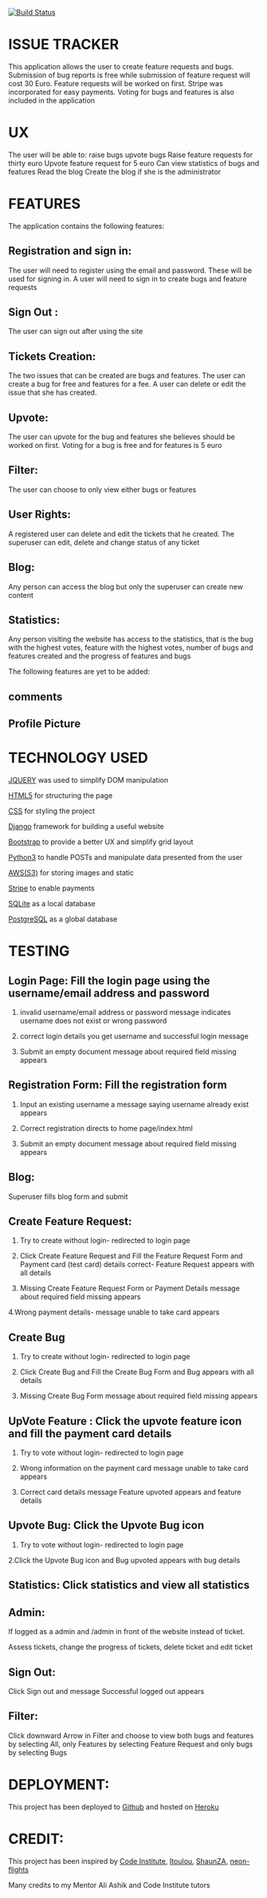 [![Build Status](https://travis-ci.org/lubaninondo/issue-tracker.svg?branch=master)](https://travis-ci.org/lubaninondo/issue-tracker)

# **ISSUE TRACKER**

This application allows the user to create feature requests and bugs. Submission of bug reports is free while submission of feature request will cost 30 Euro. Feature requests will be worked on first. Stripe was incorporated for easy payments. Voting for bugs and features is also included in the application

# **UX**

The user will be able to:
raise bugs
upvote bugs
Raise feature requests for thirty euro
Upvote feature request for 5 euro
Can view statistics of bugs and features
Read the blog
Create the blog if she is the administrator


# **FEATURES**

The application contains the following features:

## **Registration and sign in**:
The user will need to register using the email and password. These will be used for signing in. A user will need to sign in to create bugs and feature requests

## **Sign Out** :
The user can sign out after using the site

## **Tickets Creation**: 
The two issues that can be created are bugs and features. The user can create a bug for free and features for a fee. A user can delete or edit the issue that she has created.

## **Upvote**: 
The user can upvote for the bug and features she believes should be worked on first. Voting for a bug is free and for features is 5 euro

## **Filter**: 
The user can choose to only view either bugs or features

## **User Rights**: 
A registered user can delete and edit the tickets that he created. The superuser can edit, delete and change status of any ticket

## **Blog**: 
Any person can access the blog but only the superuser can create new content

## **Statistics**:
Any person visiting the website has access to the statistics, that is the bug with the highest votes, feature with the highest votes, number of bugs and features created and the progress of features and bugs

The following features are yet to be added:

## **comments**

## **Profile Picture**

# **TECHNOLOGY USED**

[JQUERY](https://jquery.com/) was used to simplify DOM manipulation

[HTML5](https://html.spec.whatwg.org/multipage/) for structuring the page

[CSS](https://www.w3schools.com/css/) for styling the project

[Django](https://www.djangoproject.com/) framework for building a useful website

[Bootstrap](https://getbootstrap.com/docs/3.3/getting-started/) to provide a better UX and simplify grid layout

[Python3](https://docs.python.org/release/3.4.3/) to handle POSTs and manipulate data presented from the user

[AWS(S3)](https://docs.aws.amazon.com/index.html#lang/en_us) for storing images and static

[Stripe](https://stripe.com/) to enable payments

[SQLite](https://www.sqlite.org/docs.html) as a local database

[PostgreSQL](https://www.postgresql.org/) as a global database


# **TESTING**

## **Login Page**: Fill the login page using the username/email address and password

1. invalid username/email address or password message indicates username does not exist or wrong password

2. correct login details you get username and successful login message

3. Submit an empty document message about required field missing appears

## **Registration Form**: Fill the registration form

1. Input an existing username a message saying username already exist appears

2. Correct registration directs to home page/index.html

3. Submit an empty document message about required field missing appears

## **Blog**: 
Superuser fills blog form and submit

## **Create Feature Request**:

1. Try to create without login- redirected to login page

2. Click Create Feature Request and Fill the Feature Request Form and Payment card (test card) details correct- Feature Request appears with all details

3. Missing Create Feature Request Form or Payment Details message about required field missing appears

4.Wrong payment details- message unable to take card appears


## **Create Bug**

1. Try to create without login- redirected to login page

2. Click Create Bug and Fill the Create Bug Form and Bug appears with all details

3. Missing Create Bug Form  message about required field missing appears

## **UpVote Feature** : Click the upvote feature icon and fill the payment card details

1. Try to vote without login- redirected to login page

2. Wrong information on the payment card message unable to take card appears

3. Correct card details message Feature upvoted appears and feature details

## **Upvote Bug**: Click the Upvote Bug icon

1. Try to vote without login- redirected to login page

2.Click the Upvote Bug icon and Bug upvoted appears with bug details

## **Statistics**: Click statistics and view all statistics

## **Admin**: 
If logged as a admin and /admin in front of the website instead of ticket.

Assess tickets, change the progress of tickets, delete ticket and edit ticket

## **Sign Out**: 
Click Sign out and message Successful logged out appears

## **Filter**:
Click downward Arrow in Filter and choose to view both bugs and features by selecting All, only Features by selecting Feature Request and only bugs by selecting Bugs

# **DEPLOYMENT**:

This project has been deployed to [Github](https://github.com/lubaninondo/issue-tracker/) and hosted on [Heroku](https://lubani-issue-tracker.herokuapp.com/tickets/) 

# **CREDIT**:

This project has been inspired by [Code Institute](https://github.com/Code-Institute-Solutions/PuttingItAllTogether-Ecommerce/tree/master/03-HostingYourEcommerceWebApp/07-heroku_hosting), [Itoulou](https://github.com/itoulou/unicorn-attractor), [ShaunZA](https://github.com/ShaunZA/django-issue-tracker), [neon-flights](https://github.com/neon-flights/unicorn-attractor)

Many credits to my Mentor Ali Ashik and Code Institute tutors



